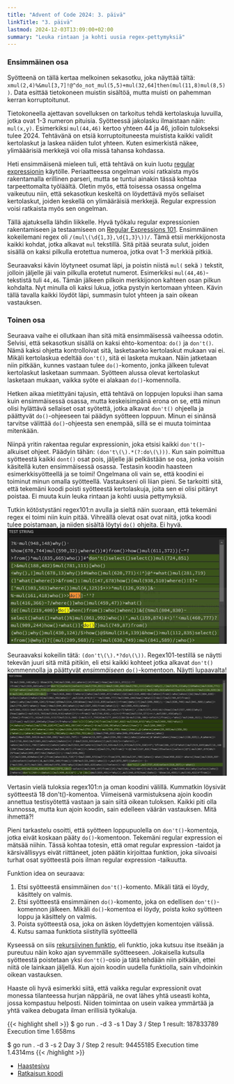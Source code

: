 ```yaml
---
title: "Advent of Code 2024: 3. päivä"
linkTitle: "3. päivä"
lastmod: 2024-12-03T13:09:00+02:00
summary: "Leuka rintaan ja kohti uusia regex-pettymyksiä"
---
```

### Ensimmäinen osa
Syötteenä on tällä kertaa melkoinen sekasotku, joka näyttää tältä: `xmul(2,4)%&mul[3,7]!@^do_not_mul(5,5)+mul(32,64]then(mul(11,8)mul(8,5))`. Data esittää tietokoneen muistin sisältöä, mutta muisti on pahemman kerran korruptoitunut.

Tietokoneella ajettavan sovelluksen on tarkoitus tehdä kertolaskuja luvuilla, jotka ovat 1-3 numeron pituisia. Syötteessä jakolasku ilmaistaan näin: `mul(x,y)`. Esimerkiksi `mul(44,46)` kertoo yhteen 44 ja 46, jolloin tulokseksi tulee 2024. Tehtävänä on etsiä korruptoituneesta muistista kaikki validit kertolaskut ja laskea näiden tulot yhteen. Kuten esimerkistä näkee, ylimääärisiä merkkejä voi olla missä tahansa kohdassa.

Heti ensimmäisenä mieleen tuli, että tehtävä on kuin luotu [regular expressionin](https://en.wikipedia.org/wiki/Regular_expression) käytölle. Periaatteessa ongelman voisi ratkaista myös rakentamalla erillinen parseri, mutta se tuntui ainakin tässä kohtaa tarpeettomalta työläältä. Oletin myös, että toisessa osassa ongelma vaikeutuu niin, että sekasotkun keskeltä on löydettävä myös sellaiset kertolaskut, joiden keskellä on ylimääräisiä merkkejä. Regular expression voisi ratkaista myös sen ongelman.

Tällä ajatuksella lähdin liikkelle. Hyvä työkalu regular expressionien rakentamiseen ja testaamiseen on [Regular Expressions 101](https://regex101.com). Ensimmäinen kokeilemani regex oli `/(mul\(\d{1,3},\d{1,3}\))/`. Tämä etsii merkkijonosta kaikki kohdat, jotka alkavat `mul` tekstillä. Sitä pitää seurata sulut, joiden sisällä on kaksi pilkulla erotettua numeroa, jotka ovat 1-3 merkkiä pitkiä.

Seuraavaksi kävin löytyneet osumat läpi, ja poistin niistä `mul(` sekä `)` tekstit, jolloin jäljelle jäi vain pilkulla erotetut numerot. Esimerkiksi `mul(44,46)`-tekstistä tuli `44,46`. Tämän jälkeen pilkoin merkkijonon kahteen osan pilkun kohdalta. Nyt minulla oli kaksi lukua, jotka pystyin kertomaan yhteen. Kävin tällä tavalla kaikki löydöt läpi, summasin tulot yhteen ja sain oikean vastauksen.

### Toinen osa
Seuraava vaihe ei ollutkaan ihan sitä mitä ensimmäisessä vaiheessa odotin. Selvisi, että sekasotkun sisällä on kaksi ehto-komentoa: `do()` ja `don't()`. Nämä kaksi ohjetta kontrolloivat sitä, lasketaanko kertolaskut mukaan vai ei. Mikäli kertolaskua edeltää `don't()`, sitä ei lasketa mukaan. Näin jatketaan niin pitkään, kunnes vastaan tulee `do()`-komento, jonka jälkeen tulevat kertolaskut lasketaan summaan. Syötteen alussa olevat kertolaskut lasketaan mukaan, vaikka syöte ei alakaan `do()`-komennolla.

Hetken aikaa mietittyäni tajusin, että tehtävä on loppujen lopuksi ihan sama kuin ensimmäisessä osassa, mutta keskeisimpänä erona on se, että minun olisi hylättävä sellaiset osat syötettä, jotka alkavat `don't()` ohjeella ja päättyvät `do()`-ohjeeseen tai päädyn syötteen loppuun. Minun ei sinänsä tarvitse välittää `do()`-ohjeesta sen enempää, sillä se ei muuta toimintaa mitenkään.

Niinpä yritin rakentaa regular expressionin, joka etsisi kaikki `don't()`-alkuiset ohjeet. Päädyin tähän: `(don't\(\).*(?:do\(\)))`. Kun sain poimittua syötteestä kaikki `dont()` osat pois, jäljelle jäi pelkästään se osa, jonka voisin käsitellä kuten ensimmäisessä osassa. Testasin koodin haasteen esimerkkisyötteellä ja se toimi! Ongelmana oli vain se, että koodini ei toiminut minun omalla syötteellä. Vastaukseni oli liian pieni. Se tarkoitti sitä, että tekemäni koodi poisti syötteestä kertolaskuja, joita sen ei olisi pitänyt poistaa. Ei muuta kuin leuka rintaan ja kohti uusia pettymyksiä.

Tutkin kötöstystäni regex101:n avulla ja sieltä näin suoraan, että tekemäni regex ei toimi niin kuin pitää. Vihreällä olevat osat ovat niitä, jotka koodi tulee poistamaan, ja niiden sisältä löytyi `do()` ohjeita. Ei hyvä.
![Kuvaruutukaappaus regex101-työkalusta, jossa regexiin mätsäävä osuus on merkattu vihreällä. Niiden sisällä näkyy myös do()-ohjeita, mikä tarkoittaa, että koodini ei poista oikeita osia.](day-3-1.jpg)

Seuraavaksi kokeilin tätä: `(don't\(\).*?do\(\))`. Regex101-testillä se näytti tekevän juuri sitä mitä pitikin, eli etsi kaikki kohteet jotka alkavat `don't()` kommennolla ja päättyvät *ensimmäiseen* `do()`-komentoon. Näytti lupaavalta!
![Kuvaruutukaappaus regex101-työkalusta, jossa regexiin mätsäävä osuus on merkattu vihreällä. Nyt ne näyttävät päättyvän do()-komentoihin](day-3-2.jpg)

Vertasin vielä tuloksia regex101:n ja oman koodini välillä. Kummatkin löysivät syötteestä 18 don't()-komentoa. Viimeisenä varmistuksena ajoin koodin annettua testisyötettä vastaan ja sain siitä oikean tuloksen. Kaikki piti olla kunnossa, mutta kun ajoin koodin, sain edelleen väärän vastauksen. Mitä ihmettä?!

Pieni tarkastelu osoitti, että syötteen loppupuolella on `don't()`-komentoja, jotka eivät koskaan pääty `do()`-komentoon. Tekemäni regular expression ei mätsää niihin. Tässä kohtaa totesin, että omat regular expression -taidot ja kärsivällisyys eivät riittäneet, joten päätin kirjoittaa funktion, joka siivoaisi turhat osat syötteestä pois ilman regular expression -taikuutta.

Funktion idea on seuraava:
1) Etsi syötteestä ensimmäinen `don't()`-komento. Mikäli tätä ei löydy, käsittely on valmis.
2) Etsi syötteestä ensimmäinen `do()`-komento, joka on edellisen `don't()`-komennon jälkeen. Mikäli `do()`-komentoa ei löydy, poista koko syötteen loppu ja käsittely on valmis.
3) Poista syötteestä osa, joka on äsken löydettyjen komentojen välissä.
4) Kutsu samaa funktiota siistityllä syötteellä

Kyseessä on siis [rekursiivinen funktio](https://en.wikipedia.org/wiki/Recursion_(computer_science)), eli funktio, joka kutsuu itse itseään ja pureutuu näin koko ajan syvemmälle syötteeseen. Jokaisella kutsulla syötteestä poistetaan yksi `don't()`-osio ja tätä tehdään niin pitkään, ettei niitä ole lainkaan jäljellä. Kun ajoin koodin uudella funktiolla, sain vihdoinkin oikean vastauksen.

Haaste oli hyvä esimerkki siitä, että vaikka regular expressionit ovat monessa tilanteessa hurjan näppäriä, ne ovat lähes yhtä useasti kohta, jossa kompastuu helposti. Niiden toimintaa on usein vaikea ymmärtää ja yhtä vaikea debugata ilman erillisiä työkaluja.

{{< highlight shell >}}
$ go run . -d 3 -s 1
Day 3 / Step 1 result: 187833789
Execution time 1.658ms

$ go run . -d 3 -s 2
Day 3 / Step 2 result: 94455185
Execution time 1.4314ms
{{< /highlight >}}

- [Haastesivu](https://adventofcode.com/2024/day/3)
- [Ratkaisun koodi](https://github.com/saaste/advent-of-code-2024/blob/main/pkg/puzzle/3.go)